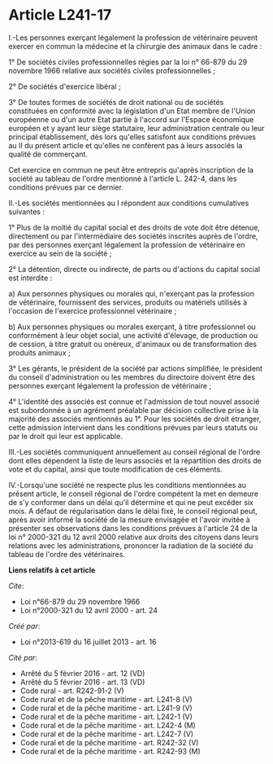 # Article L241-17

I.-Les personnes exerçant légalement la profession de vétérinaire peuvent exercer en commun la médecine et la chirurgie des
animaux dans le cadre : 

1° De sociétés civiles professionnelles régies par la loi n° 66-879 du 29 novembre 1966 relative aux sociétés civiles
professionnelles ; 

2° De sociétés d'exercice libéral ; 

3° De toutes formes de sociétés de droit national ou de sociétés constituées en conformité avec la législation d'un Etat
membre de l'Union européenne ou d'un autre Etat partie à l'accord sur l'Espace économique européen et y ayant leur siège
statutaire, leur administration centrale ou leur principal établissement, dès lors qu'elles satisfont aux conditions prévues
au II du présent article et qu'elles ne confèrent pas à leurs associés la qualité de commerçant. 

Cet exercice en commun ne peut être entrepris qu'après inscription de la société au tableau de l'ordre mentionné à l'article
L. 242-4, dans les conditions prévues par ce dernier. 

II.-Les sociétés mentionnées au I répondent aux conditions cumulatives suivantes : 

1° Plus de la moitié du capital social et des droits de vote doit être détenue, directement ou par l'intermédiaire des
sociétés inscrites auprès de l'ordre, par des personnes exerçant légalement la profession de vétérinaire en exercice au sein
de la société ; 

2° La détention, directe ou indirecte, de parts ou d'actions du capital social est interdite : 

a) Aux personnes physiques ou morales qui, n'exerçant pas la profession de vétérinaire, fournissent des services, produits ou
matériels utilisés à l'occasion de l'exercice professionnel vétérinaire ; 

b) Aux personnes physiques ou morales exerçant, à titre professionnel ou conformément à leur objet social, une activité
d'élevage, de production ou de cession, à titre gratuit ou onéreux, d'animaux ou de transformation des produits animaux ; 

3° Les gérants, le président de la société par actions simplifiée, le président du conseil d'administration ou les membres du
directoire doivent être des personnes exerçant légalement la profession de vétérinaire ; 

4° L'identité des associés est connue et l'admission de tout nouvel associé est subordonnée à un agrément préalable par
décision collective prise à la majorité des associés mentionnés au 1°. Pour les sociétés de droit étranger, cette admission
intervient dans les conditions prévues par leurs statuts ou par le droit qui leur est applicable. 

III.-Les sociétés communiquent annuellement au conseil régional de l'ordre dont elles dépendent la liste de leurs associés et
la répartition des droits de vote et du capital, ainsi que toute modification de ces éléments. 

IV.-Lorsqu'une société ne respecte plus les conditions mentionnées au présent article, le conseil régional de l'ordre
compétent la met en demeure de s'y conformer dans un délai qu'il détermine et qui ne peut excéder six mois. A défaut de
régularisation dans le délai fixé, le conseil régional peut, après avoir informé la société de la mesure envisagée et l'avoir
invitée à présenter ses observations dans les conditions prévues à l'article 24 de la loi n° 2000-321 du 12 avril 2000
relative aux droits des citoyens dans leurs relations avec les administrations, prononcer la radiation de la société du
tableau de l'ordre des vétérinaires.

**Liens relatifs à cet article**

_Cite_:

  - Loi n°66-879 du 29 novembre 1966
  - Loi n°2000-321 du 12 avril 2000 - art. 24

_Créé par_:

  - Loi n°2013-619 du 16 juillet 2013 - art. 16

_Cité par_:

  - Arrêté du 5 février 2016 - art. 12 (VD)
  - Arrêté du 5 février 2016 - art. 13 (VD)
  - Code rural - art. R242-91-2 (V)
  - Code rural et de la pêche maritime - art. L241-8 (V)
  - Code rural et de la pêche maritime - art. L241-9 (V)
  - Code rural et de la pêche maritime - art. L242-1 (V)
  - Code rural et de la pêche maritime - art. L242-4 (M)
  - Code rural et de la pêche maritime - art. L242-7 (V)
  - Code rural et de la pêche maritime - art. R242-32 (V)
  - Code rural et de la pêche maritime - art. R242-93 (M)
